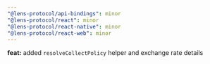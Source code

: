 ```yaml
---
"@lens-protocol/api-bindings": minor
"@lens-protocol/react": minor
"@lens-protocol/react-native": minor
"@lens-protocol/react-web": minor
---
```


**feat:** added `resolveCollectPolicy` helper and exchange rate details
